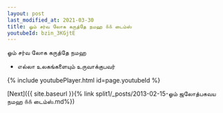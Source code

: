 ```yaml
---
layout: post
last_modified_at: 2021-03-30
title: ஓம் சர்வ லோக கருத்தே நமஹ ௧௧ டைம்ஸ்
youtubeId: bzin_3KGjtE
---
```

 
 
 ஓம் சர்வ லோக கருத்தே நமஹ  
 
 -  எல்லா உலகங்களையும் உருவாக்குபவர் 
 
  
 
  
 
 
 
 
 
 


{% include youtubePlayer.html id=page.youtubeId %}
 
[Next]({{ site.baseurl }}{% link  split1/_posts/2013-02-15-ஓம் ஜலோத்பகவய நமஹ ௧௧ டைம்ஸ்.md%})
 
